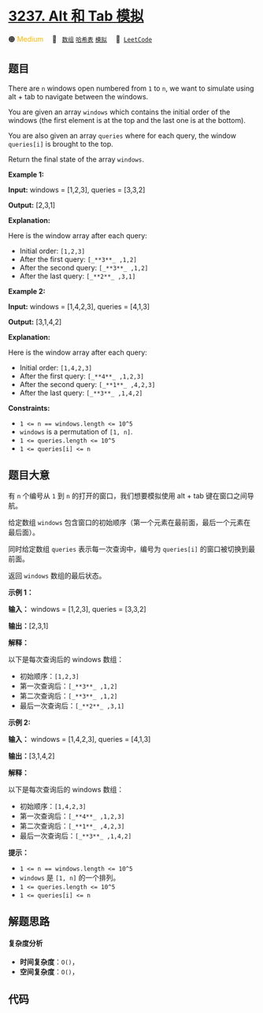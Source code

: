 # [3237. Alt 和 Tab 模拟](https://leetcode.com/problems/alt-and-tab-simulation)

🟠 <font color=#ffb800>Medium</font>&emsp; 🔖&ensp; [`数组`](/tag/array.md) [`哈希表`](/tag/hash-table.md) [`模拟`](/tag/simulation.md)&emsp; 🔗&ensp;[`LeetCode`](https://leetcode.com/problems/alt-and-tab-simulation)

## 题目

There are `n` windows open numbered from `1` to `n`, we want to simulate using
alt + tab to navigate between the windows.

You are given an array `windows` which contains the initial order of the
windows (the first element is at the top and the last one is at the bottom).

You are also given an array `queries` where for each query, the window
`queries[i]` is brought to the top.

Return the final state of the array `windows`.



**Example 1:**

**Input:** windows = [1,2,3], queries = [3,3,2]

**Output:** [2,3,1]

**Explanation:**

Here is the window array after each query:

  * Initial order: `[1,2,3]`
  * After the first query: `[_**3**_ ,1,2]`
  * After the second query: `[_**3**_ ,1,2]`
  * After the last query: `[_**2**_ ,3,1]`

**Example 2:**

**Input:** windows = [1,4,2,3], queries = [4,1,3]

**Output:** [3,1,4,2]

**Explanation:**

Here is the window array after each query:

  * Initial order: `[1,4,2,3]`
  * After the first query: `[_**4**_ ,1,2,3]`
  * After the second query: `[_**1**_ ,4,2,3]`
  * After the last query: `[_**3**_ ,1,4,2]`



**Constraints:**

  * `1 <= n == windows.length <= 10^5`
  * `windows` is a permutation of `[1, n]`.
  * `1 <= queries.length <= 10^5`
  * `1 <= queries[i] <= n`


## 题目大意

有 `n` 个编号从  `1` 到 `n` 的打开的窗口，我们想要模拟使用 alt + tab 键在窗口之间导航。

给定数组 `windows` 包含窗口的初始顺序（第一个元素在最前面，最后一个元素在最后面）。

同时给定数组 `queries` 表示每一次查询中，编号为 `queries[i]` 的窗口被切换到最前面。

返回 `windows` 数组的最后状态。



**示例 1：**

**输入：** windows = [1,2,3], queries = [3,3,2]

**输出：**[2,3,1]

**解释：**

以下是每次查询后的 windows 数组：

  * 初始顺序：`[1,2,3]`
  * 第一次查询后：`[_**3**_ ,1,2]`
  * 第二次查询后：`[_**3**_ ,1,2]`
  * 最后一次查询后：`[_**2**_ ,3,1]`

**示例 2:**

**输入：** windows = [1,4,2,3], queries = [4,1,3]

**输出：**[3,1,4,2]

**解释：**

以下是每次查询后的 windows 数组：

  * 初始顺序：`[1,4,2,3]`
  * 第一次查询后：`[_**4**_ ,1,2,3]`
  * 第二次查询后：`[_**1**_ ,4,2,3]`
  * 最后一次查询后：`[_**3**_ ,1,4,2]`



**提示：**

  * `1 <= n == windows.length <= 10^5`
  * `windows` 是 `[1, n]` 的一个排列。
  * `1 <= queries.length <= 10^5`
  * `1 <= queries[i] <= n`


## 解题思路

#### 复杂度分析

- **时间复杂度**：`O()`，
- **空间复杂度**：`O()`，

## 代码

```javascript

```